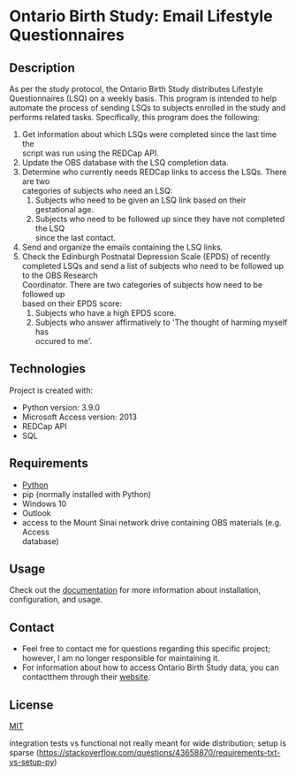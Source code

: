 
# Ontario Birth Study: Email Lifestyle Questionnaires
## Description
As per the study protocol, the Ontario Birth Study distributes Lifestyle  
Questionnaires (LSQ) on a weekly basis. This program is intended to help  
automate the process of sending LSQs to subjects enrolled in the study and  
performs related tasks. Specifically, this program does the following:

1. Get information about which LSQs were completed since the last time the  
script was run using the REDCap API.
2. Update the OBS database with the LSQ completion data.
3. Determine who currently needs REDCap links to access the LSQs. There are two  
categories of subjects who need an LSQ:
    1. Subjects who need to be given an LSQ link based on their gestational age.
    2. Subjects who need to be followed up since they have not completed the LSQ  
    since the last contact.
4. Send and organize the emails containing the LSQ links.
5. Check the Edinburgh Postnatal Depression Scale (EPDS) of recently completed 
LSQs and send a list of subjects who need to be followed up to the OBS Research  
Coordinator. There are two categories of subjects how need to be followed up  
based on their EPDS score:
    1. Subjects who have a high EPDS score.
    2. Subjects who answer affirmatively to 'The thought of harming myself has  
    occured to me'.

## Technologies
Project is created with:
* Python version: 3.9.0
* Microsoft Access version: 2013
* REDCap API
* SQL

## Requirements
* [Python](https://www.python.org/)
* pip (normally installed with Python)
* Windows 10
* Outlook
* access to the Mount Sinai network drive containing OBS materials (e.g. Access  
database)

## Usage
Check out the [documentation](build/html/index.html) for more information about
installation, configuration, and usage.


## Contact
* Feel free to contact me for questions regarding this specific project; however, I am no longer responsible for maintaining it.
* For information about how to access Ontario Birth Study data, you can contactthem through their [website](http://www.ontariobirthstudy.ca).

## License
[MIT](LICENSE.txt)



integration tests vs functional
not really meant for wide distribution; setup is sparse (https://stackoverflow.com/questions/43658870/requirements-txt-vs-setup-py)